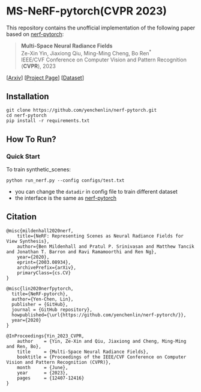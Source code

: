 # MS-NeRF-pytorch(CVPR 2023)

This repository contains the unofficial implementation of the following paper based on [nerf-pytorch](https://github.com/ingra14m/ms-nerf-pytorch):

> **Multi-Space Neural Radiance Fields**<br>
> Ze-Xin Yin, Jiaxiong Qiu, Ming-Ming Cheng, Bo Ren<sup>*</sup><br>
> IEEE/CVF Conference on Computer Vision and Pattern Recognition (**CVPR**), 2023<br>

[[Arxiv](https://arxiv.org/abs/2305.04268)]
[[Project Page](https://zx-yin.github.io/msnerf/)] 
[[Dataset](https://drive.google.com/drive/folders/1gqmonTlR8LbJkljtT28S47N_o_YoExFz?usp=share_link)]

## Installation

```
git clone https://github.com/yenchenlin/nerf-pytorch.git
cd nerf-pytorch
pip install -r requirements.txt
```

## How To Run?

### Quick Start

To train synthetic_scenes:
```shell
python run_nerf.py --config configs/test.txt
```
- you can change the `datadir` in config file to train different dataset
- the interface is the same as [nerf-pytorch](https://github.com/yenchenlin/nerf-pytorch)


## Citation
```
@misc{mildenhall2020nerf,
    title={NeRF: Representing Scenes as Neural Radiance Fields for View Synthesis},
    author={Ben Mildenhall and Pratul P. Srinivasan and Matthew Tancik and Jonathan T. Barron and Ravi Ramamoorthi and Ren Ng},
    year={2020},
    eprint={2003.08934},
    archivePrefix={arXiv},
    primaryClass={cs.CV}
}
```

```
@misc{lin2020nerfpytorch,
  title={NeRF-pytorch},
  author={Yen-Chen, Lin},
  publisher = {GitHub},
  journal = {GitHub repository},
  howpublished={\url{https://github.com/yenchenlin/nerf-pytorch/}},
  year={2020}
}
```

```
@InProceedings{Yin_2023_CVPR,
    author    = {Yin, Ze-Xin and Qiu, Jiaxiong and Cheng, Ming-Ming and Ren, Bo},
    title     = {Multi-Space Neural Radiance Fields},
    booktitle = {Proceedings of the IEEE/CVF Conference on Computer Vision and Pattern Recognition (CVPR)},
    month     = {June},
    year      = {2023},
    pages     = {12407-12416}
}
```